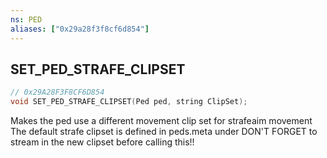 ```yaml
---
ns: PED
aliases: ["0x29a28f3f8cf6d854"]
---
```

## SET_PED_STRAFE_CLIPSET

```c
// 0x29A28F3F8CF6D854
void SET_PED_STRAFE_CLIPSET(Ped ped, string ClipSet);
```

Makes the ped use a different movement clip set for strafeaim movement The default strafe clipset is defined in peds.meta under <StrafeClipSet> DON'T FORGET to stream in the new clipset before calling this!!

